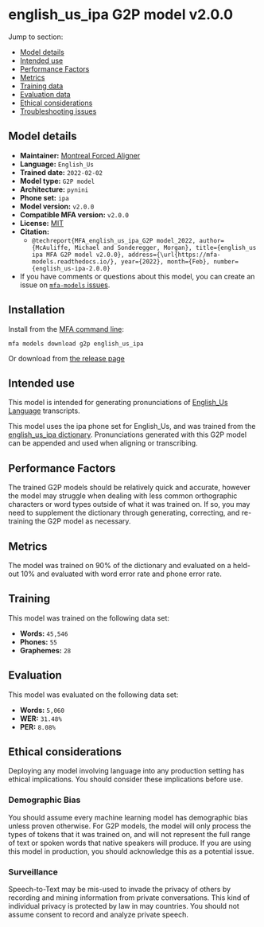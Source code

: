 
# english_us_ipa G2P model v2.0.0

Jump to section:

- [Model details](#model-details)
- [Intended use](#intended-use)
- [Performance Factors](#performance-factors)
- [Metrics](#metrics)
- [Training data](#training-data)
- [Evaluation data](#evaluation-data)
- [Ethical considerations](#ethical-considerations)
- [Troubleshooting issues](#troubleshooting-issues)

## Model details

- **Maintainer:** [Montreal Forced Aligner](https://montreal-forced-aligner.readthedocs.io/)
- **Language:** `English_Us`
- **Trained date:** `2022-02-02`
- **Model type:** `G2P model`
- **Architecture:** `pynini`
- **Phone set:** `ipa`
- **Model version:** `v2.0.0`
- **Compatible MFA version:** `v2.0.0`
- **License:** [MIT](https://github.com/MontrealCorpusTools/mfa-models/tree/main/g2p/english_us/ipa/v2.0.0/LICENSE)
- **Citation:**
  - `@techreport{MFA_english_us_ipa_G2P model_2022, author={McAuliffe, Michael and Sonderegger, Morgan}, title={english_us ipa MFA G2P model v2.0.0}, address={\url{https://mfa-models.readthedocs.io/}, year={2022}, month={Feb}, number={english_us-ipa-2.0.0}`
- If you have comments or questions about this model, you can create an issue on [`mfa-models` issues](https://github.com/MontrealCorpusTools/mfa-models/issues).

## Installation

Install from the [MFA command line](https://montreal-forced-aligner.readthedocs.io/en/latest/user_guide/models/index.html):

```
mfa models download g2p english_us_ipa
```

Or download from [the release page](https://github.com/MontrealCorpusTools/mfa-models/releases/tag/g2p-english_us_ipa-v2.0.0)

## Intended use

This model is intended for generating pronunciations of [English_Us Language](https://en.wikipedia.org/wiki/English_Us_language) transcripts.

This model uses the ipa phone set for English_Us, and was trained from the [english_us_ipa dictionary](https://github.com/MontrealCorpusTools/mfa-models/blob/main/dictionary/english_us_ipa.dict).
Pronunciations generated with this G2P model can be appended and used when aligning or transcribing.

## Performance Factors

The trained G2P models should be relatively quick and accurate, however the model may struggle when dealing with less common orthographic characters or word types outside of what it was trained on.
If so, you may need to supplement the dictionary through generating, correcting, and re-training the G2P model as necessary.

## Metrics

The model was trained on 90% of the dictionary and evaluated on a held-out 10% and evaluated with word error rate and phone error rate.

## Training

This model was trained on the following data set:


* **Words:** `45,546`
* **Phones:** `55`
* **Graphemes:** `28`

## Evaluation

This model was evaluated on the following data set:


* **Words:** `5,060`
* **WER:** `31.48%`
* **PER:** `8.08%`

## Ethical considerations

Deploying any model involving language into any production setting has ethical implications. You should consider these implications before use.

### Demographic Bias

You should assume every machine learning model has demographic bias unless proven otherwise.
For G2P models, the model will only process the types of tokens that it was trained on, and will not represent the full range of text or spoken words that
native speakers will produce.
If you are using this model in production, you should acknowledge this as a potential issue.

### Surveillance

Speech-to-Text may be mis-used to invade the privacy of others by recording and mining information from private conversations.
This kind of individual privacy is protected by law in may countries.
You should not assume consent to record and analyze private speech.

